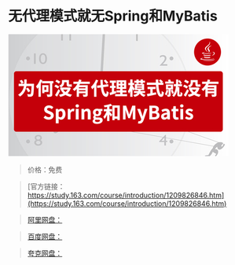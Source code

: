 # 无代理模式就无Spring和MyBatis

![img](../../../assets/study163/free/3ba7cf2cc0df499cae6623b3d02f259a.jpg)

> 价格：免费

> [官方链接：https://study.163.com/course/introduction/1209826846.htm](https://study.163.com/course/introduction/1209826846.htm)

> [阿里网盘：]()

> [百度网盘：]()

> [夸克网盘：]()
